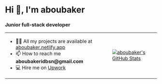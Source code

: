 <h1>Hi 👋, I'm aboubaker</h1>
<h3>Junior full-stack developer</h3>
<table>
  <tr>
    <td>
      <ul>
        <li>👨‍💻 All my projects are available at <a href="https://aboubaker.netlify.app">aboubaker.netlify.app</a></li>
        <li>📫 How to reach me <strong>aboubakeridbsn@gmail.com</strong></li>
        <li>💻 Hire me on <a href="https://upwork.com/freelancers/aboubaker">Upwork</a></li>
      </ul>
    </td>
    <td>
      <a href="https://quine.sh?utm_source=widgets&utm_campaign=aboubaker">
        <img src="https://stats.quine.sh/aboubaker/github?theme=dark" alt="aboubaker's GitHub Stats">
      </a>
    </td>
  </tr>
</table>
